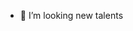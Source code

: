 
- 💞️ I’m looking new talents 

<!---
Sofdel-hue/Sofdel-hue is a ✨ special ✨ repository because its `README.md` (this file) appears on your GitHub profile.
You can click the Preview link to take a look at your changes.
--->

